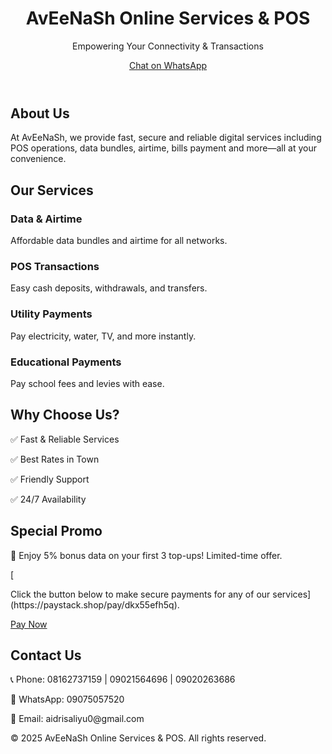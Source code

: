 </head>
<body>
  <header>
    <h1>AvEeNaSh Online Services & POS</h1>
    <p>Empowering Your Connectivity & Transactions</p>
    <a href="https://wa.me/2349075057520" class="cta-button">Chat on WhatsApp</a>
  </header>  <section>
    <h2>About Us</h2>
    <p>At AvEeNaSh, we provide fast, secure and reliable digital services including POS operations, data bundles, airtime, bills payment and more—all at your convenience.</p>
  </section>  <section>
    <h2>Our Services</h2>
    <div class="services">
      <div class="box">
        <h3>Data & Airtime</h3>
        <p>Affordable data bundles and airtime for all networks.</p>
      </div>
      <div class="box">
        <h3>POS Transactions</h3>
        <p>Easy cash deposits, withdrawals, and transfers.</p>
      </div>
      <div class="box">
        <h3>Utility Payments</h3>
        <p>Pay electricity, water, TV, and more instantly.</p>
      </div>
      <div class="box">
        <h3>Educational Payments</h3>
        <p>Pay school fees and levies with ease.</p>
      </div>
    </div>
  </section>  <section>
    <h2>Why Choose Us?</h2>
    <div class="benefits">
      <div class="box">
        <p>✅ Fast & Reliable Services</p>
        <p>✅ Best Rates in Town</p>
        <p>✅ Friendly Support</p>
        <p>✅ 24/7 Availability</p>
      </div>
    </div>
  </section>  <section>
    <h2>Special Promo</h2>
    <p>🎁 Enjoy 5% bonus data on your first 3 top-ups! Limited-time offer.</p>
  </section>  <section>
    [<p>Click the button below to make secure payments for any of our services](https://paystack.shop/pay/dkx55efh5q).</p>
    <a href="[https://paystack.com/pay/aveenashservices](https://paystack.shop/pay/dkx55efh5q)" target="_blank" class="cta-button">Pay Now</a>
  </section>  <section>
    <h2>Contact Us</h2>
    <p>📞 Phone: 08162737159 | 09021564696 | 09020263686</p>
    <p>📱 WhatsApp: 09075057520</p>
    <p>📧 Email: aidrisaliyu0@gmail.com</p>
  </section>  <footer>
    <p>&copy; 2025 AvEeNaSh Online Services & POS. All rights reserved.</p>
  </footer>
</body>
</html>

